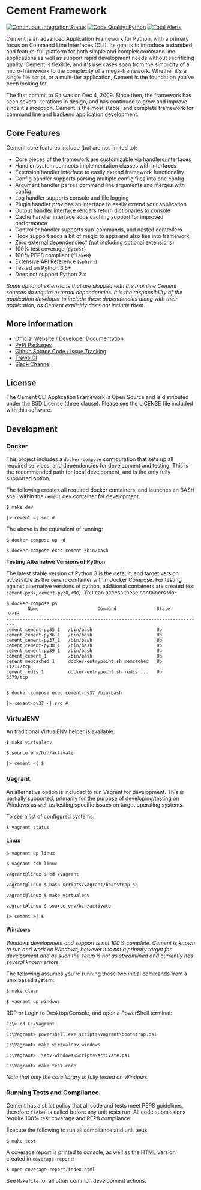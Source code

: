 # Cement Framework

[![Continuous Integration Status](https://app.travis-ci.com/datafolklabs/cement.svg?branch=master)](https://app.travis-ci.com/github/datafolklabs/cement/)
[![Code Quality: Python](https://img.shields.io/lgtm/grade/python/g/datafolklabs/cement.svg?logo=lgtm&logoWidth=18)](https://lgtm.com/projects/g/datafolklabs/cement/context:python)
[![Total Alerts](https://img.shields.io/lgtm/alerts/g/datafolklabs/cement.svg?logo=lgtm&logoWidth=18)](https://lgtm.com/projects/g/datafolklabs/cement/alerts)

Cement is an advanced Application Framework for Python, with a primary focus on Command Line Interfaces (CLI).  Its goal is to introduce a standard, and feature-full platform for both simple and complex command line applications as well as support rapid development needs without sacrificing quality.  Cement is flexible, and it's use cases span from the simplicity of a micro-framework to the complexity of a mega-framework. Whether it's a single file script, or a multi-tier application, Cement is the foundation you've been looking for.

The first commit to Git was on Dec 4, 2009.  Since then, the framework has seen several iterations in design, and has continued to grow and improve since it's inception.  Cement is the most stable, and complete framework for command line and backend application development.

## Core Features

Cement core features include (but are not limited to):

- Core pieces of the framework are customizable via handlers/interfaces
- Handler system connects implementation classes with Interfaces
- Extension handler interface to easily extend framework functionality
- Config handler supports parsing multiple config files into one config
- Argument handler parses command line arguments and merges with config
- Log handler supports console and file logging
- Plugin handler provides an interface to easily extend your application
- Output handler interface renders return dictionaries to console
- Cache handler interface adds caching support for improved performance
- Controller handler supports sub-commands, and nested controllers
- Hook support adds a bit of magic to apps and also ties into framework
- Zero external dependencies* (not including optional extensions)
- 100% test coverage (`pytest`)
- 100% PEP8 compliant (`flake8`)
- Extensive API Reference (`sphinx`)
- Tested on Python 3.5+
- Does not support Python 2.x

*Some optional extensions that are shipped with the mainline Cement sources do require external dependencies.  It is the responsibility of the application developer to include these dependencies along with their application, as Cement explicitly does not include them.*


## More Information

- [Official Website / Developer Documentation](http://builtoncement.com/)
- [PyPi Packages](http://pypi.python.org/pypi/cement/)
- [Github Source Code / Issue Tracking](http://github.com/datafolklabs/cement/)
- [Travis CI](https://travis-ci.org/datafolklabs/cement/)
- [Slack Channel](https://join.slack.com/t/cementframework/shared_invite/enQtMzU0OTc5MDQ4NDA0LWMwMzZiOTczZjM4ZjFiZDE3MDk4MzA5ZmYxNmZjNTk4NzUwMzcyN2VlMDc5NzIxYjQ1NzlmNzgyNDFjMWJmMWY)


## License

The Cement CLI Application Framework is Open Source and is distributed under the BSD License (three clause).  Please see the LICENSE file included with this software.

## Development

### Docker

This project includes a `docker-compose` configuration that sets up all required services, and dependencies for development and testing.  This is the recommended path for local development, and is the only fully supported option.

The following creates all required docker containers, and launches an BASH shell within the `cement` dev container for development.
```
$ make dev

|> cement <| src #
```

The above is the equivalent of running:

```
$ docker-compose up -d

$ docker-compose exec cement /bin/bash
```

**Testing Alternative Versions of Python**

The latest stable version of Python 3 is the default, and target version accessible as the `cement` container within Docker Compose.  For testing against alternative versions of python, additional containers are created (ex: `cement-py37`, `cement-py38`, etc). You can access these containers via:

```
$ docker-compose ps
        Name                      Command               State     Ports
-------------------------------------------------------------------------
cement_cement-py35_1   /bin/bash                        Up
cement_cement-py36_1   /bin/bash                        Up
cement_cement-py37_1   /bin/bash                        Up
cement_cement-py38_1   /bin/bash                        Up
cement_cement-py39_1   /bin/bash                        Up
cement_cement_1        /bin/bash                        Up
cement_memcached_1     docker-entrypoint.sh memcached   Up      11211/tcp
cement_redis_1         docker-entrypoint.sh redis ...   Up      6379/tcp


$ docker-compose exec cement-py37 /bin/bash

|> cement-py37 <| src #
```


### VirtualENV

An traditional VirtualENV helper is available:

```
$ make virtualenv

$ source env/bin/activate

|> cement <| $
```

### Vagrant

An alternative option is included to run Vagrant for development.  This is partially supported, primarily for the purpose of developing/testing on Windows as well as testing specific issues on target operating systems.

To see a list of configured systems:

```
$ vagrant status
```

#### Linux

```
$ vagrant up linux

$ vagrant ssh linux

vagrant@linux $ cd /vagrant

vagrant@linux $ bash scripts/vagrant/bootstrap.sh

vagrant@linux $ make virtualenv

vagrant@linux $ source env/bin/activate

|> cement >| $
```

#### Windows

*Windows development and support is not 100% complete.  Cement is known to run and work on Windows, however it is not a primary target for development and as such the setup is not as streamlined and currently has several known errors.*

The following assumes you're running these two initial commands from a unix based system:

```
$ make clean

$ vagrant up windows
```

RDP or Login to Desktop/Console, and open a PowerShell terminal:

```
C:\> cd C:\Vagrant

C:\Vagrant> powershell.exe scripts\vagrant\bootstrap.ps1

C:\Vagrant> make virtualenv-windows

C:\Vagrant> .\env-windows\Scripts\activate.ps1

C:\Vagrant> make test-core
```

*Note that only the core library is fully tested on Windows.*


### Running Tests and Compliance

Cement has a strict policy that all code and tests meet PEP8 guidelines, therefore `flake8` is called before any unit tests run.  All code submissions require 100% test coverage and PEP8 compliance:

Execute the following to run all compliance and unit tests:

```
$ make test
```

A coverage report is printed to console, as well as the HTML version created in `coverage-report`:

```
$ open coverage-report/index.html
```

See `Makefile` for all other common development actions.
